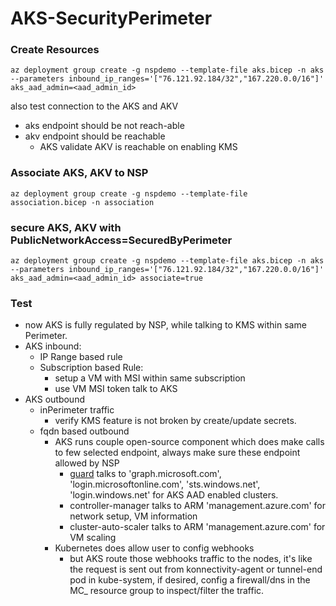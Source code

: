 # AKS-SecurityPerimeter

### Create Resources
```
az deployment group create -g nspdemo --template-file aks.bicep -n aks --parameters inbound_ip_ranges='["76.121.92.184/32","167.220.0.0/16"]' aks_aad_admin=<aad_admin_id>
```
also test connection to the AKS and AKV
- aks endpoint should be not reach-able
- akv endpoint should be reachable 
  - AKS validate AKV is reachable on enabling KMS

### Associate AKS, AKV to NSP
```
az deployment group create -g nspdemo --template-file association.bicep -n association
```

### secure AKS, AKV with PublicNetworkAccess=SecuredByPerimeter
```
az deployment group create -g nspdemo --template-file aks.bicep -n aks --parameters inbound_ip_ranges='["76.121.92.184/32","167.220.0.0/16"]' aks_aad_admin=<aad_admin_id> associate=true
```

### Test
- now AKS is fully regulated by NSP, while talking to KMS within same Perimeter.
- AKS inbound:
  - IP Range based rule
  - Subscription based Rule: 
    - setup a VM with MSI within same subscription
    - use VM MSI token talk to AKS
- AKS outbound
  - inPerimeter traffic
    - verify KMS feature is not broken by create/update secrets.
  - fqdn based outbound
    - AKS runs couple open-source component which does make calls to few selected endpoint, always make sure these endpoint allowed by NSP
      - [guard](https://github.com/kubeguard/guard) talks to 'graph.microsoft.com', 'login.microsoftonline.com', 'sts.windows.net', 'login.windows.net' for AKS AAD enabled clusters.
      - controller-manager talks to ARM 'management.azure.com' for network setup, VM information
      - cluster-auto-scaler talks to ARM 'management.azure.com' for VM scaling
    - Kubernetes does allow user to config webhooks
      - but AKS route those webhooks traffic to the nodes, it's like the request is sent out from konnectivity-agent or tunnel-end pod in kube-system, if desired, config a firewall/dns in the MC_ resource group to inspect/filter the traffic.